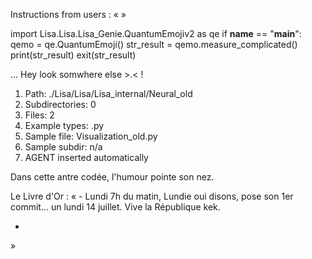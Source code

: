 Instructions from users : «
 »

import Lisa.Lisa.Lisa_Genie.QuantumEmojiv2 as qe
if __name__ == "__main__":
  qemo = qe.QuantumEmoji()
  str_result = qemo.measure_complicated()
  print(str_result)
  exit(str_result)

... Hey look somwhere else >.< !

1. Path: ./Lisa/Lisa/Lisa_internal/Neural_old
2. Subdirectories: 0
3. Files: 2
4. Example types: .py
5. Sample file: Visualization_old.py
6. Sample subdir: n/a
7. AGENT inserted automatically

Dans cette antre codée, l'humour pointe son nez.


Le Livre d'Or : « - Lundi 7h du matin, Lundie oui disons, pose son 1er commit... un lundi 14 juillet. Vive la République kek.
- <you agent message> 
»
